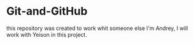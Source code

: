 # Git-and-GitHub
this repository was created to work whit someone else
I'm Andrey, I will work with Yeison in this project.
